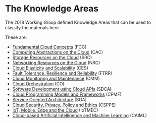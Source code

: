 # The Knowledge Areas

The 2018 Working Group defined Knowledge Areas that can be used to classify the materials here.  

These are:

* [Fundamental Cloud Concepts](FCC.md) (FCC)
* [Computing Abstractions on the Cloud](CAC.md) (CAC)
* [Storage Resources on the Cloud](SRC.md) (SRC)
* [Networking Resources on the Cloud](NRC.md) (NRC)
* [Cloud Elasticity and Scalability](CES.md) (CES)
* [Fault Tolerance, Resilience and Reliability](FTRR.md) (FTRR)
* [Cloud Monitoring and Maintenance](CMM.md) (CMM)
* [Cloud Orchestration](CO.md) (CO)
* [Software Development using Cloud APIs](SDCA.md) (SDCA)
* [Cloud Programming Models and Frameworks](CPMF.md) (CPMF)
* [Service Oriented Architecture](SOA.md) (SOA)
* [Cloud Security, Privacy, Policy and Ethics](CSPPE.md) (CSPPE)
* [IoT, Mobile, Edge and the Cloud](IoTMEC.md) (IoTMEC)
* [Cloud-based Artificial Intelligence and Machine Learning](CAIML.md)
(CAIML)
